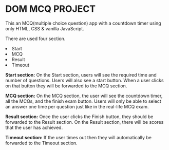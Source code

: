 # DOM MCQ PROJECT
This an MCQ(multiple choice question) app with a countdown timer using only HTML, CSS & vanilla JavaScript.

There are used four section.
  <li>Start</li>
  <li>MCQ</li>
  <li>Result</li>
  <li>Timeout</li>
 
<b>Start section:</b>
On the Start section, users will see the required time and number of questions. Users will also see a start button. When a user clicks on that button they will be forwarded to the MCQ section.

<b>MCQ section:</b>
On the MCQ section, the user will see the countdown timer, all the MCQs, and the finish exam button. Users will only be able to select an answer one time per question just like in the real-life MCQ exam. 

<b>Result section:</b>
Once the user clicks the Finish button, they should be forwarded to the Result section. On the Result section, there will be scores that the user has achieved.

<b>Timeout section:</b>
If the user times out then they will automatically be forwarded to the Timeout section.



